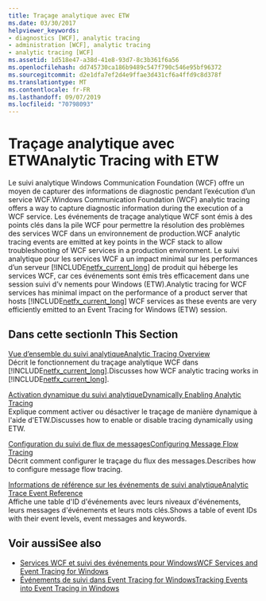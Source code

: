 ```yaml
---
title: Traçage analytique avec ETW
ms.date: 03/30/2017
helpviewer_keywords:
- diagnostics [WCF], analytic tracing
- administration [WCF], analytic tracing
- analytic tracing [WCF]
ms.assetid: 1d518e47-a38d-41e8-93d7-8c3b361f6a56
ms.openlocfilehash: dd745730ca186b9489c547f790c546e95bf96372
ms.sourcegitcommit: d2e1dfa7ef2d4e9ffae3d431cf6a4ffd9c8d378f
ms.translationtype: MT
ms.contentlocale: fr-FR
ms.lasthandoff: 09/07/2019
ms.locfileid: "70798093"
---
```

# <a name="analytic-tracing-with-etw"></a><span data-ttu-id="bcd45-102">Traçage analytique avec ETW</span><span class="sxs-lookup"><span data-stu-id="bcd45-102">Analytic Tracing with ETW</span></span>
<span data-ttu-id="bcd45-103">Le suivi analytique Windows Communication Foundation (WCF) offre un moyen de capturer des informations de diagnostic pendant l’exécution d’un service WCF.</span><span class="sxs-lookup"><span data-stu-id="bcd45-103">Windows Communication Foundation (WCF) analytic tracing offers a way to capture diagnostic information during the execution of a WCF service.</span></span> <span data-ttu-id="bcd45-104">Les événements de traçage analytique WCF sont émis à des points clés dans la pile WCF pour permettre la résolution des problèmes des services WCF dans un environnement de production.</span><span class="sxs-lookup"><span data-stu-id="bcd45-104">WCF analytic tracing events are emitted at key points in the WCF stack to allow troubleshooting of WCF services in a production environment.</span></span> <span data-ttu-id="bcd45-105">Le suivi analytique pour les services WCF a un impact minimal sur les performances d’un serveur [!INCLUDE[netfx_current_long](../../../../../includes/netfx-current-long-md.md)] de produit qui héberge les services WCF, car ces événements sont émis très efficacement dans une session suivi d’v nements pour Windows (ETW).</span><span class="sxs-lookup"><span data-stu-id="bcd45-105">Analytic tracing for WCF services has minimal impact on the performance of a product server that hosts [!INCLUDE[netfx_current_long](../../../../../includes/netfx-current-long-md.md)] WCF services as these events are very efficiently emitted to an Event Tracing for Windows (ETW) session.</span></span>  
  
## <a name="in-this-section"></a><span data-ttu-id="bcd45-106">Dans cette section</span><span class="sxs-lookup"><span data-stu-id="bcd45-106">In This Section</span></span>  
 [<span data-ttu-id="bcd45-107">Vue d’ensemble du suivi analytique</span><span class="sxs-lookup"><span data-stu-id="bcd45-107">Analytic Tracing Overview</span></span>](analytic-tracing-overview.md)  
 <span data-ttu-id="bcd45-108">Décrit le fonctionnement du traçage analytique WCF dans [!INCLUDE[netfx_current_long](../../../../../includes/netfx-current-long-md.md)].</span><span class="sxs-lookup"><span data-stu-id="bcd45-108">Discusses how WCF analytic tracing works in [!INCLUDE[netfx_current_long](../../../../../includes/netfx-current-long-md.md)].</span></span>  
  
 [<span data-ttu-id="bcd45-109">Activation dynamique du suivi analytique</span><span class="sxs-lookup"><span data-stu-id="bcd45-109">Dynamically Enabling Analytic Tracing</span></span>](dynamically-enabling-analytic-tracing.md)  
 <span data-ttu-id="bcd45-110">Explique comment activer ou désactiver le traçage de manière dynamique à l'aide d'ETW.</span><span class="sxs-lookup"><span data-stu-id="bcd45-110">Discusses how to enable or disable tracing dynamically using ETW.</span></span>  
  
 [<span data-ttu-id="bcd45-111">Configuration du suivi de flux de messages</span><span class="sxs-lookup"><span data-stu-id="bcd45-111">Configuring Message Flow Tracing</span></span>](configuring-message-flow-tracing.md)  
 <span data-ttu-id="bcd45-112">Décrit comment configurer le traçage du flux des messages.</span><span class="sxs-lookup"><span data-stu-id="bcd45-112">Describes how to configure message flow tracing.</span></span>  
  
 [<span data-ttu-id="bcd45-113">Informations de référence sur les événements de suivi analytique</span><span class="sxs-lookup"><span data-stu-id="bcd45-113">Analytic Trace Event Reference</span></span>](analytic-trace-event-reference.md)  
 <span data-ttu-id="bcd45-114">Affiche une table d'ID d'événements avec leurs niveaux d'événements, leurs messages d'événements et leurs mots clés.</span><span class="sxs-lookup"><span data-stu-id="bcd45-114">Shows a table of event IDs with their event levels, event messages and keywords.</span></span>  
  
## <a name="see-also"></a><span data-ttu-id="bcd45-115">Voir aussi</span><span class="sxs-lookup"><span data-stu-id="bcd45-115">See also</span></span>

- [<span data-ttu-id="bcd45-116">Services WCF et suivi des événements pour Windows</span><span class="sxs-lookup"><span data-stu-id="bcd45-116">WCF Services and Event Tracing for Windows</span></span>](../../samples/wcf-services-and-event-tracing-for-windows.md)
- [<span data-ttu-id="bcd45-117">Événements de suivi dans Event Tracing for Windows</span><span class="sxs-lookup"><span data-stu-id="bcd45-117">Tracking Events into Event Tracing in Windows</span></span>](../../../windows-workflow-foundation/samples/tracking-events-into-event-tracing-in-windows.md)

